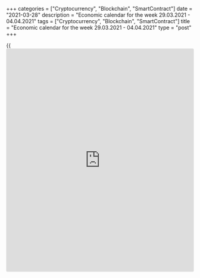 +++
categories = ["Cryptocurrency", "Blockchain", "SmartContract"]
date = "2021-03-28"
description = "Economic calendar for the week 29.03.2021 - 04.04.2021"
tags = ["Cryptocurrency", "Blockchain", "SmartContract"]
title = "Economic calendar for the week 29.03.2021 - 04.04.2021"
type = "post"
+++

{{<iframe id="large-banner" src="https://www.bounty.group/#slide=9.0" width="100%" height="600" scrolling="no" style="border: 0px solid rgb(216, 221, 230); border-radius: 3px;">}}

2021-03-28

2021-03-28

Economic [calendar](https://www.fintechee.com/web-trader/) for the week 29.03.2021 – 04.04.2021Jana Kane

##  **Review of the main events of the Forex economic [calendar](https://www.fintechee.com/web-trader/) for the
next trading week (29.03.2021 – 04.04.2021)**

 **Trading on key Forex [news](https://www.letsplayfx.com/blog/forex-news-website/): next week we are expecting the publication
of important macro statistics from China, the UK Germany, Eurozone, the
US, Australia, Japan, and the speech by the US President Joe Biden.**

Despite the fact that the yield on 10-year US government bonds declined,
the DXY dollar index ended last week with another increase setting a new
4-month record at around 92.94, the highest level since the beginning of
this year.

The dollar remains stable after the Fed meeting in mid-March. Loose
funding conditions, together with accelerating vaccinations in the
United States, the adoption of the next package of fiscal assistance and
the prospect of lifting quarantine restrictions and opening the economy,
are increasing [investor](https://www.fintechee.com/tutorial-for-forex-trading/investor-mode/) interest in US assets and ultimately in the
dollar. It is likely to continue to strengthen next week if the
situation on the US government bond market remains favorable for its
strengthening.

Next week, financial market participants will pay attention to the
publication of important macro statistics from China, the UK, Germany,
Eurozone, the US, Australia, and Japan, which include the publication on
Friday of monthly data from the American labor market. The data are of
decisive importance (along with inflation indicators and GDP data) for
the Fed when making decisions on monetary [policy](https://www.fintechee.com/policy/). We also expect the
speech by the US President Joe Biden.

On Thursday and Friday, banks and exchanges in Europe and the United
States will be closed due to Good Friday. Forex trading volumes will be
low.

It is also noteworthy that on Sunday 28 March 2021, Europe will switch
to daylight saving time.

 **Traders should pay attention to the publication of the following
macro indicators:**

 ***during the coming week, new events may be added to the [calendar](https://www.fintechee.com/web-trader/) and
/ or some scheduled events may be canceled**

 ****GMT time**

###  **Monday, March 29**

No important macro statistics planned to be released.

###  **Tuesday, March 30**

###  **12:00 EUR Harmonized Index of Consumer Prices (HICP) in Germany
(preliminary release)**

This index is published by the EU Statistical Office and is calculated
on the basis of a statistical method agreed between all the EU
countries. It is an indicator for assessing inflation and is used by the
Governing Council of the ECB to assess the level of price stability. A
positive result strengthens the EUR, a negative one weakens it.

Preliminary forecast for March: +1.6% (against +1.6% in January and
February, -0.7% in December and negative values ​​in the second half of
2020) on an annualized basis. If the data turn out to be better than the
forecast, the euro may strengthen in the short term. The growth of the
indicator is a positive factor for the euro. The data show that
inflationary pressures are still low in Germany. The data worse than the
forecast and the previous value will negatively affect the euro.

###  **Wednesday, March 31**

###  **01:00 CNY China Manufacturing PMI from China Federation of
Logistics & Purchasing (CFLP)**

This is an important indicator of the state of the Chinese economy as a
whole. A result above 50 is seen as positive and strengthens the CNY,
one below 50 as negative for the yuan. Previous values ​​of the
indicator: 50.6 in February, 51.3 in January.

The relative growth of the index and the value above 50 should have a
positive effect on the CNY. The data above the value of 50 indicates an
increase in activity, which has a positive effect on the quotes of the
national currency. In the opposite case, and if the indicator is below
50, the yuan will be under pressure and probably will decrease.

###  **01:00 CNY China Services PMI from China Federation of Logistics &
Purchasing (CFLP)**

This indicator assesses the state of the services sector in the Chinese
economy. A result above 50 is considered positive and strengthens the
yuan. Previous values of the indicator: 51.4 in February, 52.4 in
January. The indicator is above 50, which is likely to have a positive
effect on the yuan quotes, even with a slight relative decline. If the
indicator is below 50, the yuan will be under pressure and likely to
decline.

###  **06:00 GBP UK Q4 GDP (final estimate)**

GDP is considered to be an indicator of the overall health of the
British economy. The upward trend in GDP is considered positive for the
GBP. The UK's GDP was one of the highest in the world until 2016, when
the Brexit referendum was held. In the future, its growth slowed down,
and with the onset of the global coronavirus pandemic the growth rate of
British GDP went into negative territory altogether.

UK GDP is forecast to grow 15.5% in Q4 2020 (after falling -19.8% in Q2
and growing +16% in Q3 2020). The main factors that can force the Bank
of England to keep rates low are weak GDP and labor market growth, as
well as low consumer spending. If the GDP data turns out to be worse
than the forecast, it will put downward pressure on the pound. Strong
GDP report will strengthen the pound.

###  **09:00 EUR Consumer Price Index. Core Consumer Price Index
(preliminary release)**

Consumer Price Index (CPI) is published by Eurostat and measures the
price change of a selected basket of goods and services over a given
period. The index is a key indicator for assessing inflation and changes
in purchasing habits. A positive result strengthens the EUR, a negative
one weakens it. At the end of 2020, the CPI index fell by -0.3%, which
indicates low inflationary pressures and even a slowdown in inflation.
Forecast for March: +0.9% (in annual [terms](https://www.fintechee.com/terms/)) against +0.9% in January and
February. If the data turns out to be worse than the forecast, the euro
may drop sharply in the short term. The data better than the forecast
and / or the previous value may strengthen the euro in the short-term
despite the low value (the target level of the ECB's consumer inflation
is just below 2.0%).

Core Consumer Price Index (Core CPI) determines the change in prices of
a selected basket of goods and services for a given period and is a key
indicator for assessing inflation and changes in consumer preferences.
Food and energy have been excluded from this indicator to provide a more
accurate estimate. A high result strengthens the EUR, while a low result
weakens it. In January 2021, Core CPI rose +1.4%, +1.1% in February (on
an annualized basis) after more modest values ​​of +0.2% between
September and December 2020. If the data for March turn out to be worse
than the previous value or forecast, this may negatively affect the
euro. If the data turn out to be better than the forecast or the
previous value, the euro is likely to react with an increase in
quotations, but only in the short term. Inflation in the Eurozone
remains low, which is a negative factor for the euro. Forecast for
March: +1.1%.

###  **USD Speech by US President Joseph Biden after 11:00 (GMT)**

Speeches by American presidents tend to attract [investor](https://www.fintechee.com/tutorial-for-forex-trading/investor-mode/) interest and
can cause a surge in volatility in financial markets. Recently,
information has appeared in the media that the White House is preparing
a new financial aid project in the amount of $ 3 trillion, moreover, by
increasing the tax for large companies and for wealthy Americans. This
new aid package is likely to strengthen the positive dynamics of US
stock indices and put additional pressure on inflation towards its
acceleration, which, in turn, will force the Fed to winding down its
stimulating extra soft [policy](https://www.fintechee.com/policy/) earlier than in 2023, and this will be a
signal to close short positions in the dollar.

If Biden confirms this information in his speech, the volatility in the
market will rise sharply. But in any case, market participants will
closely monitor Biden's speech in order to catch any signals regarding
the prospects for the economy and the actions of the White House.

###  **12:15 USD ADP National Employment Report**

Typically, the ADP's private sector employment report has a strong
impact on the market and dollar quotes. An increase in the value of this
indicator has a positive effect on the dollar. It is expected that the
growth in the number of workers in the US private sector in March was
+403,000 (against an increase of 117,000 in February, 174,000 in
January, a fall of -123,000 in December). The relative growth of the
indicator may have a positive effect on the dollar quotes, while the
relative decline in the indicator is a negative factor. Therefore, the
market reaction may be negative, and the dollar may decline if the data
turns out to be worse than forecast.

Millions of Americans have previously been laid off due to the
coronavirus pandemic and related quarantine measures. The bulk of
layoffs were concentrated in tourism and retail. Other important sectors
of the economy were also affected. ADP previously reported that the most
significant drop in employment was recently observed in the construction
and financial services sectors.

Although the ADP report does not directly correlate with the official US
Department of Labor data on the labor market, which will be released on
Friday, however, the ADP report is often a harbinger of it, having a
noticeable impact on the market.

###  **23:50 JPY Tankan Large Manufacturing Index**

This index reflects general business conditions for large manufacturing
companies in Japan and is an indicator of the current state of Japan's
export-oriented economy, which is highly dependent on the industrial
sector.

An indicator value above 0 (zero is the middle line) is a positive
factor for the JPY, while an indicator value below 0 is negative.

According to the forecast, the index value is expected to be 0 (for the
1st quarter of 2021) after falling to -10 in the 4th quarter and to -27
and -34 in the 3rd and 2nd quarters of 2020, respectively. Despite the
growth, this is still a low indicator, which is unlikely to support the
yen's position.

###  **Thursday, April 1**

###  **00:30 AUD Trade balance. Retail Sales Index**

The trade balance indicator evaluates the ratio of the volume of exports
and imports of Australia. Growth in exports from Australia leads to an
increase in the trade surplus, which has a positive impact on the AUD.
Previous value (January) - AU$ 10.142 billion. A decrease in the trade
surplus may negatively affect the Australian dollar. Conversely, the
growing trade surplus is a positive factor for the AUD.

Retail Sales Index is published monthly by the Australian Bureau of
Statistics and measures total retail sales. The index is often
considered an indicator of consumer confidence and reflects the health
of the retail sector in the near term. A rise in the index is usually
positive for the AUD; a decrease in the indicator will negatively affect
the AUD. The previous index value (for January) was -1.1%. If the data
turns out to be weaker than the previous value, the AUD may sharply
decline in the short term, but if it's above the previous values, the
AUD is likely to strengthen. Forecast: +0.6% in February.

###  **0** **6:00 EUR Retail sales in Germany**

Retail sales is the main indicator of consumer spending in Germany
showing changes in retail sales. A high result strengthens the euro, and
vice versa, a low result weakens it. Forecast: -0.3% in February (+1.3%
in annual [terms](https://www.fintechee.com/terms/)) against -4.5% (-8.7% in annual [terms](https://www.fintechee.com/terms/)) in January, -9.6%
(+1.5% in in annual [terms](https://www.fintechee.com/terms/)) in December, +1.9% (+5.6% in annual [terms](https://www.fintechee.com/terms/)) in
November.

The data indicate a new decrease in the indicator, including due to new
lockdowns due to the coronavirus. The data release is unlikely to have a
positive impact on the euro. Better-than-expected data is likely to have
a positive effect on the euro, but in the short term.

###  **14:00** **USD US Manufacturing** **PMI (from ISM)**

Published by the Institute for Supply Management (ISM), the US
Manufacturing PMI is an important indicator of the health of the US
economy as a whole. A result above 50 is seen as positive and
strengthens the USD, one below 50 as negative for the US dollar.
Forecast: 61.0 in March (against 60.8 in February, 58.7 in January, 60.7
in December). The index value is above the 50 level and previous values,
which is likely to support the dollar. The data above 50 indicates an
acceleration of activity, which has a positive effect on the quotes of
the national currency. If the indicator falls below the forecast and,
especially, below the value of 50, the dollar may weaken sharply.

###  **Friday, April 2**

###  **12:30 USD Average hourly wages. Non-Farm Payrolls. Unemployment
rate**

These are the most important indicators of the state of the labor market
in the United States for March. Forecast: +0.2% (against +0.2% in
January and February, +0.8% in December, +0.3% in November) / +0.500
million (against +0.379 in February, +0.049 million in January, -0.140
million in December, +0.245 million in November, +0.638 million in
October, +1.763 million in July and -20.687 million in April) / 6.1%
(against 6.2% in February, 6.3% in January, 6.7% in December and
November, 6.9% in October, 13.3% in May and 14.7% in April),
respectively.

In general, the indicators can be described as encouraging. The data
speaks of continued improvement in the US labor market after plummeting
in the first half of 2020. Prior to the coronavirus, the US labor market
remained strong, signaling the stability of the American economy and
supporting dollar quotes.

It is often difficult to predict the market reaction to the publication
of indicators, because many indicators for previous periods are subject
to revision. Now it will be even more difficult to do this, because the
economic situation in many other major economies remains controversial
due to the coronavirus. In any case, when data from the US labor market
is published, a surge in volatility is expected in trading not only in
USD, but throughout the entire financial market. The most cautious
[investor](https://www.fintechee.com/tutorial-for-forex-trading/investor-mode/)s might choose to stay out of the market during this time frame.

## Price chart of EURUSD in real time mode

The content of this article reflects the author’s opinion and does not
necessarily reflect the official position of LiteForex. The material
published on this page is provided for informational purposes only and
should not be considered as the provision of investment advice for the
purposes of Directive 2004/39/EC.

Rate this article:

{{value}}

( {{count}} {{title}} )